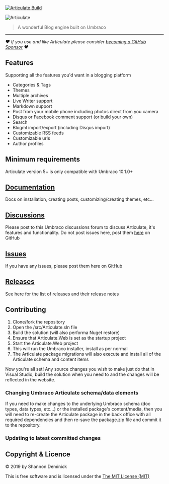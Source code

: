 [![Articulate Build](https://github.com/Shazwazza/Articulate/actions/workflows/build.yml/badge.svg)](https://github.com/Shazwazza/Articulate/actions/workflows/build.yml)

![Articulate](assets/Logo.png?raw=true)

> A wonderful Blog engine built on Umbraco

---
_❤️ If you use and like Articulate please consider [becoming a GitHub Sponsor](https://github.com/sponsors/Shazwazza/) ❤️_

## Features

Supporting all the features you'd want in a blogging platform

* Categories & Tags
* Themes
* Multiple archives
* Live Writer support
* Markdown support
* Post from your mobile phone including photos direct from you camera
* Disqus or Facebook comment support (or build your own)
* Search
* Blogml import/export (including Disqus import)
* Customizable RSS feeds
* Customizable urls 
* Author profiles

## Minimum requirements

Articulate version 5+ is only compatible with Umbraco 10.1.0+

## [Documentation](https://github.com/Shazwazza/Articulate/wiki)

Docs on installation, creating posts, customizing/creating themes, etc...

## [Discussions](https://our.umbraco.org/projects/starter-kits/articulate/discussions)

Please post to this Umbraco discussions forum to discuss Articulate, it's features and functionality. Do not post issues here, post them [here](https://github.com/Shazwazza/Articulate/issues) on GitHub

## [Issues](https://github.com/Shandem/Articulate/issues)

If you have any issues, please post them here on GitHub

## [Releases](https://github.com/Shazwazza/Articulate/releases)

See here for the list of releases and their release notes

## Contributing

1. Clone/fork the repository
1. Open the /src/Articulate.sln file
1. Build the solution (will also performa Nuget restore)
1. Ensure that Articulate.Web is set as the startup project
1. Start the Articulate.Web project
1. This will run the Umbraco installer, install as per normal
1. The Articulate package migrations will also execute and install all of the Articulate schema and content items

Now you're all set! Any source changes you wish to make just do that in Visual Studio, build the solution when you need to and the changes will be reflected in the website.

### Changing Umbraco Articulate schema/data elements

If you need to make changes to the underlying Umbraco schema (doc types, data types, etc...) or the installed package's content/media, then you will need
to re-create the Articulate package in the back office with all required dependencies and then re-save the package.zip file and commit it to the repository.

### Updating to latest committed changes

## Copyright & Licence

&copy; 2019 by Shannon Deminick

This is free software and is licensed under the [The MIT License (MIT)](http://opensource.org/licenses/MIT)
